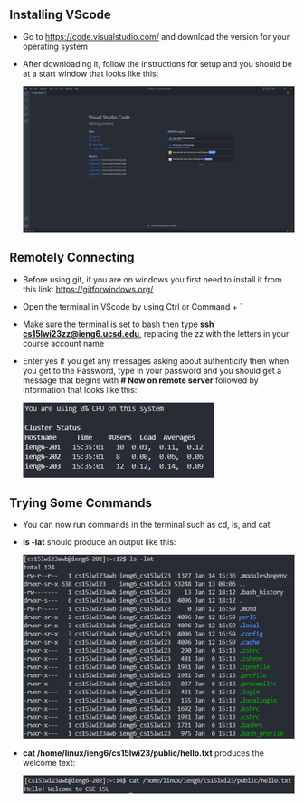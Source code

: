 ## Installing VScode
* Go to https://code.visualstudio.com/ and download the version for your operating system
* After downloading it, follow the instructions for setup and you should be at a start window that looks like this:

  ![Image](lab1screenshot1.png)

## Remotely Connecting
* Before using git, if you are on windows you first need to install it from this link: https://gitforwindows.org/
* Open the terminal in VScode by using Ctrl or Command + `
* Make sure the terminal is set to bash then type **ssh cs15lwi23zz@ieng6.ucsd.edu**, replacing the zz with the letters in your course account name
* Enter yes if you get any messages asking about authenticity then when you get to the Password, type in your password and you should get a message that begins with **# Now on remote server** followed by information that looks like this:

  ![Image](lab1screenshot2.png)

## Trying Some Commands
* You can now run commands in the terminal such as cd, ls, and cat
* **ls -lat** should produce an output like this:
 
  ![Image](lab1screenshot3.png)
* **cat /home/linux/ieng6/cs15lwi23/public/hello.txt** produces the welcome text:

  ![Image](lab1screenshot4.png)
